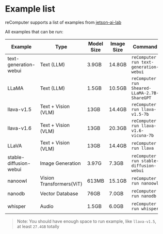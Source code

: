 # Example list

reComputer supports a list of examples from [jetson-ai-lab](https://www.jetson-ai-lab.com/)

All examples that can be run:

| Example                | Type                     | Model Size | Image Size | Command                                      | Device   |
| ---------------------- | ------------------------ | ---------- | ---------- | -------------------------------------------- | -------- |
| text-generation-webui  | Text (LLM)               | 3.9GB      | 14.8GB     | `reComputer run text-generation-webui`       |          |
| LLaMA                  | Text (LLM)               | 1.5GB      | 10.5GB     | `reComputer run Sheared-LLaMA-2.7B-ShareGPT` |          |
| llava-v1.5             | Text + Vision (VLM)      | 13GB       | 14.4GB     | `reComputer run llava-v1.5-7b`               |          |
| llava-v1.6             | Text + Vision (VLM)      | 13GB       | 20.3GB     | `reComputer run llava-v1.6-vicuna-7b`        |          |
| LLaVA                  | Text + Vision (VLM)      | 13GB       | 14.4GB     | `reComputer run llava`                       |          |
| stable-diffusion-webui | Image Generation         | 3.97G      | 7.3GB      | `reComputer run stable-diffusion-webui`      |          |
| nanoowl                | Vision Transformers(ViT) | 613MB      | 15.1GB     | `reComputer run nanoowl`                     | USB-CAM* |
| nanodb                 | Vector Database          | 76GB       | 7.0GB      | `reComputer run nanodb`                      |          |
| whisper                | Audio                    | 1.5GB      | 6.0GB      | `reComputer run whisper`                     | USB-CAM* |

> Note: You should have enough space to run example, like `llava-v1.5`, at least `27.4GB` totally
